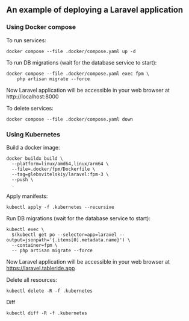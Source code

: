 ## An example of deploying a Laravel application

### Using Docker compose
To run services:
```shell
docker compose --file .docker/compose.yaml up -d
```
To run DB migrations (wait for the database service to start):
```shell
docker compose --file .docker/compose.yaml exec fpm \
    php artisan migrate --force
```
Now Laravel application will be accessible in your web browser at http://localhost:8000

To delete services:
```shell
docker compose --file .docker/compose.yaml down
```

### Using Kubernetes
Build a docker image:
```shell
docker buildx build \
  --platform=linux/amd64,linux/arm64 \
  --file=.docker/fpm/Dockerfile \
  --tag=glebsvitelskiy/laravel:fpm-3 \
  --push \
  .
```
Apply manifests:
```shell
kubectl apply -f .kubernetes --recursive
```
Run DB migrations (wait for the database service to start):
```shell
kubectl exec \
  $(kubectl get po --selector=app=laravel --output=jsonpath='{.items[0].metadata.name}') \
  --container=fpm \
  -- php artisan migrate --force
```

Now Laravel application will be accessible in your web browser at https://laravel.tableride.app

Delete all resources:
```shell
kubectl delete -R -f .kubernetes
```
Diff
```shell
kubectl diff -R -f .kubernetes
```
